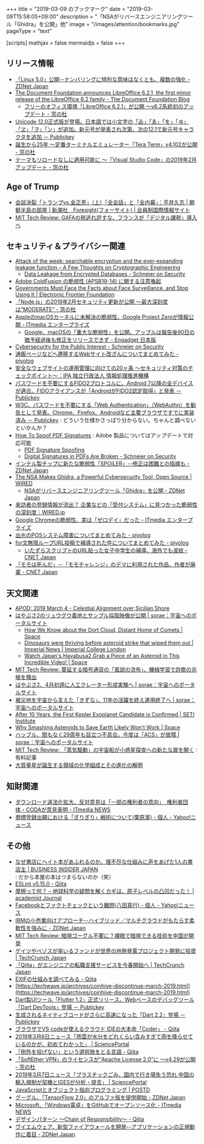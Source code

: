 +++
title = "2019-03-09 のブックマーク"
date =  "2019-03-09T15:58:05+09:00"
description = "「NSAがリバースエンジニアリングツール「Ghidra」を公開」他"
image = "/images/attention/bookmarks.jpg"
pageType = "text"

[scripts]
  mathjax = false
  mermaidjs = false
+++

## リリース情報

- [「Linux 5.0」公開--ナンバリングに特別な意味はなくとも、複数の強化 - ZDNet Japan](https://japan.zdnet.com/article/35133743/)
- [The Document Foundation announces LibreOffice 6.2.1, the first minor release of the LibreOffice 6.2 family - The Document Foundation Blog](https://blog.documentfoundation.org/blog/2019/03/06/libreoffice-621/)
    - [フリーのオフィス環境「LibreOffice 6.2.1」が公開 ～v6.2系統初のアップデート - 窓の杜](https://forest.watch.impress.co.jp/docs/news/1173423.html)
- [Unicode 12.0正式版が登場。日本語では小文字の「ゐ」「ゑ」「を」「ヰ」「ヱ」「ヲ」「ン」が追加。新元号が発表され次第、次の12.1で新元号キャラクタを追加 － Publickey](https://www.publickey1.jp/blog/19/unicode_120121.html)
- [誕生から25年 ～定番ターミナルエミュレーター「Tera Term」v4.102が公開 - 窓の杜](https://forest.watch.impress.co.jp/docs/news/1173549.html)
- [テーマもリロードなしに適用可能に ～「Visual Studio Code」の2019年2月アップデート - 窓の杜](https://forest.watch.impress.co.jp/docs/news/1173731.html)

## Age of Trump

- [会談決裂「トランプvs.金正恩」（上）「全会話」と「全内幕」：平井久志 | 朝鮮半島の部屋 | 新潮社　Foresight(フォーサイト) | 会員制国際情報サイト](https://www.fsight.jp/articles/-/44977)
- [MIT Tech Review: GAFAの税逃れ許すな、フランスが「デジタル課税」導入へ](https://www.technologyreview.jp/nl/france-is-about-to-hit-big-tech-firms-like-amazon-with-a-3-digital-tax/)

## セキュリティ＆プライバシー関連

- [Attack of the week: searchable encryption and the ever-expanding leakage function – A Few Thoughts on Cryptographic Engineering](https://blog.cryptographyengineering.com/2019/02/11/attack-of-the-week-searchable-encryption-and-the-ever-expanding-leakage-function/)
    - [Data Leakage from Encrypted Databases - Schneier on Security](https://www.schneier.com/blog/archives/2019/03/data_leakage_fr.html)
- [Adobe ColdFusion の脆弱性 (APSB19-14) に関する注意喚起](https://www.jpcert.or.jp/at/2019/at190011.html)
- [Governments Must Face the Facts about Face Surveillance, and Stop Using It | Electronic Frontier Foundation](https://www.eff.org/deeplinks/2019/02/governments-must-face-facts-about-face-surveillance-and-stop-using-it)
- [「Node.js」の2019年2月セキュリティ更新が公開 ～最大深刻度は“MODERATE” - 窓の杜](https://forest.watch.impress.co.jp/docs/news/1172892.html)
- [AppleのmacOSカーネルに未解決の脆弱性、Google Project Zeroが情報公開 - ITmedia エンタープライズ](https://www.itmedia.co.jp/enterprise/articles/1903/05/news067.html)
    - [Google、macOSの「重大な脆弱性」を公開。アップルは報告後90日の猶予経過後も修正をリリースできず - Engadget 日本版](https://japanese.engadget.com/2019/03/04/google-macos-90/)
- [Cybersecurity for the Public Interest - Schneier on Security](https://www.schneier.com/blog/archives/2019/03/cybersecurity_f_1.html)
- [通販ページなどへ遷移するWebサイト改ざんについてまとめてみた - piyolog](https://piyolog.hatenadiary.jp/entry/2019/03/02/230000)
- [安全なウェブサイトの運用管理に向けての20ヶ条 ～セキュリティ対策のチェックポイント～：IPA 独立行政法人 情報処理推進機構](https://www.ipa.go.jp/security/vuln/websitecheck.html)
- [パスワードを不要にするFIDO2プロトコルに、Android 7以降の全デバイスが適合。FIDOアライアンスが「AndroidがFIDO2認定取得」と発表 － Publickey](https://www.publickey1.jp/blog/19/fido2android_7fidoandroidfido2.html)
- [W3C、パスワードを不要にする「Web Authentication」（WebAuthn）を勧告として発表。Chrome、Firefox、Androidなど主要ブラウザですでに実装済み － Publickey](https://www.publickey1.jp/blog/19/w3cweb_authenticationwebauthnchromefirefoxandroid.html) : どういう仕様かさっぱり分からない。ちゃんと調べないといかんか？
- [How To Spoof PDF Signatures](https://web-in-security.blogspot.com/2019/02/how-to-spoof-pdf-signatures.html) : Adobe 製品についてはアップデートで対応可能
    - [PDF Signature Spoofing](https://www.pdf-insecurity.org/index.html)
    - [Digital Signatures in PDFs Are Broken - Schneier on Security](https://www.schneier.com/blog/archives/2019/03/digital_signatu.html)
- [インテル製チップに新たな脆弱性「SPOILER」--修正は困難との指摘も - ZDNet Japan](https://japan.zdnet.com/article/35133748/)
- [The NSA Makes Ghidra, a Powerful Cybersecurity Tool, Open Source | WIRED](https://www.wired.com/story/nsa-ghidra-open-source-tool/)
    - [NSAがリバースエンジニアリングツール「Ghidra」を公開 - ZDNet Japan](https://japan.zdnet.com/article/35133878/)
- [来訪者の登録情報が流出？ 企業などの「受付システム」に見つかった脆弱性の深刻度｜WIRED.jp](https://wired.jp/2019/03/06/visitor-management-system-vulnerabilities/)
- [Google Chromeの脆弱性、実は「ゼロデイ」だった - ITmedia エンタープライズ](https://www.itmedia.co.jp/enterprise/articles/1903/07/news078.html)
- [出光のPOSシステム障害についてまとめてみた - piyolog](https://piyolog.hatenadiary.jp/entry/2019/03/08/061243)
- [for文無限ループURL投稿で補導された件についてまとめてみた - piyolog](https://piyolog.hatenadiary.jp/entry/2019/03/05/060955)
    - [いたずらスクリプトのURL貼った女子中学生の補導、海外でも波紋 - CNET Japan](https://japan.cnet.com/article/35133776/)
- [「モモは死んだ」--「モモチャレンジ」のデマに利用された作品、作者が廃棄 - CNET Japan](https://japan.cnet.com/article/35133644/)

## 天文関連

- [APOD: 2019 March 4 - Celestial Alignment over Sicilian Shore](https://apod.nasa.gov/apod/ap190304.html)
- [はやぶさ2のリュウグウ着地とサンプル採取映像が公開 | sorae：宇宙へのポータルサイト](https://sorae.info/030201/2019_03_05_haya2.html)
    - [How We Know about the Oort Cloud, Distant Home of Comets | Space](https://www.space.com/what-is-the-oort-cloud.html)
    - [Dinosaurs were thriving before asteroid strike that wiped them out | Imperial News | Imperial College London](https://www.imperial.ac.uk/news/190446/dinosaurs-were-thriving-before-asteroid-strike/)
    - [Watch Japan's Hayabusa2 Grab a Piece of an Asteroid in This Incredible Video! | Space](https://www.space.com/hayabusa2-asteroid-ryugu-sampling-video.html)
- [MIT Tech Review: 蔓延する暗号通貨の「風説の流布」、機械学習で詐欺の兆候を検出](https://www.technologyreview.jp/s/115463/machine-learning-identifies-cryptocurrency-scams-before-they-happen/)
- [はやぶさ2、4月初週に人工クレーター形成実験へ | sorae：宇宙へのポータルサイト](https://sorae.info/030201/2019_03_05_haya.html)
- [被災地を宇宙から支えた「きずな」、11年の活躍を終え運用終了へ | sorae：宇宙へのポータルサイト](https://sorae.info/030201/2019_3_2_winds.html)
- [After 10 Years, the First Kepler Exoplanet Candidate is Confirmed | SETI Institute](https://seti.org/after-10-years-first-kepler-exoplanet-candidate-confirmed)
- [Why Smashing Asteroids to Save Earth Likely Won't Work | Space](https://www.space.com/asteroids-hard-to-smash-earth-defense.html)
- [ハッブル、間もなく29周年も目立つ不具合。今度は「ACS」が故障 | sorae：宇宙へのポータルサイト](https://sorae.info/030201/2019_3_7_hst.html)
- [MIT Tech Review: 「蒸気駆動」の宇宙船が小惑星探査への新たな扉を開く](https://www.technologyreview.jp/s/128585/steam-powered-spacecraft-could-jump-start-asteroid-exploration/) : 有料記事
- [大質量星が誕生する領域の化学組成とその進化の解明](https://www.nro.nao.ac.jp/news/2019/0308-taniguchi.html)

## 知財関連

- [ダウンロード違法化拡大、反対意見は「一部の権利者の意向」　権利者団体・CODAが意見表明 - ITmedia NEWS](https://www.itmedia.co.jp/news/articles/1903/04/news095.html)
- [商標登録出願における「ぎりぎり」戦術について(栗原潔) - 個人 - Yahoo!ニュース](https://news.yahoo.co.jp/byline/kuriharakiyoshi/20190305-00117122/)

## その他

- [なぜ書店にヘイト本があふれるのか。理不尽な仕組みに声をあげた1人の書店主 | BUSINESS INSIDER JAPAN](https://www.businessinsider.jp/post-186111) : だから本屋の本はつまらないのか（笑）
- [ESLint v5.15.0 - Qiita](https://qiita.com/mysticatea/items/1cc0afa2a3d3aa0e2de5)
- [摩擦って何？ – 地球科学の疑問を解くカギは、原子レベルの凸凹だった！ | academist Journal](https://academist-cf.com/journal/?p=9961)
- [Facebookとファクトチェックという難問(八田真行) - 個人 - Yahoo!ニュース](https://news.yahoo.co.jp/byline/hattamasayuki/20190304-00116903/)
- [IBMの小売業向けアプローチ--ハイブリッド／マルチクラウドがもたらす柔軟性を強みに - ZDNet Japan](https://japan.zdnet.com/article/35133551/)
- [MIT Tech Review: 暗視ゴーグル不要に？裸眼で暗視できる技術を中国が開発](https://www.technologyreview.jp/nl/mice-have-been-given-night-vision-with-a-nanoparticle-eye-injection/)
- [ゲイツやベゾスが率いるファンドが世界の地熱発電プロジェクト開発に投資  |  TechCrunch Japan](https://jp.techcrunch.com/2019/03/04/2019-03-03-bill-gates-and-jeff-bezos-backed-fund-invests-in-a-global-geothermal-energy-project-developer/)
- [「Qiita」がエンジニアの転職支援サービスを今春開始へ  |  TechCrunch Japan](https://jp.techcrunch.com/2019/03/05/qiita-jobs/)
- [EXIFの仕組みを調べてみる - Qiita](https://qiita.com/sanyamarseille/items/03c28feaf9c66abf517d)
- [https://techwave.jp/archives/coinhive-discontinue-march-2019.html](https://techwave.jp/archives/coinhive-discontinue-march-2019.html)
- [Dart製UIツール「Flutter 1.2」正式リリース。Webベースのデバッグツール「Dart DevTools」登場 － Publickey](https://www.publickey1.jp/blog/19/dartuiflutter_12webdart_devtools.html)
- [生成されるネイティブコードがさらに高速になった「Dart 2.2」登場 － Publickey](https://www.publickey1.jp/blog/19/dart_22.html)
- [ブラウザでVS codeが使えるクラウド IDEの大本命「Coder」 - Qiita](https://qiita.com/MegaBlackLabel/items/bbec97db769667962bce)
- [2019年3月6日ニュース「雨雲が水分をどれくらい含みすぎて雨を降らせているのかが、初めてわかった」 | SciencePortal](https://scienceportal.jst.go.jp/news/newsflash_review/newsflash/2019/03/20190306_01.html)
- [「例外を投げない」という選択肢をとる言語 - Qiita](https://qiita.com/suin/items/bf67ceaba72a9cdcb1ac)
- [「SoftEther VPN」のライセンスが“Apache License 2.0”に ～v4.29が公開 - 窓の杜](https://forest.watch.impress.co.jp/docs/news/1173354.html)
- [2019年3月7日ニュース「プラスチックごみ、国内で行き場失う恐れ 中国の輸入規制が契機とIGESが分析・提言」 | SciencePortal](https://scienceportal.jst.go.jp/news/newsflash_review/newsflash/2019/03/20190307_01.html)
- [JavaScriptとオブジェクト指向プログラミング | POSTD](https://postd.cc/javascript-and-object-oriented-programming/)
- [グーグル、「TensorFlow 2.0」のアルファ版を提供開始 - ZDNet Japan](https://japan.zdnet.com/article/35133816/)
- [Microsoft、「Windows電卓」をGitHubでオープンソース化 - ITmedia NEWS](https://www.itmedia.co.jp/news/articles/1903/07/news098.html)
- [デザインパターン ～Chain of Responsibility～ - Qiita](https://qiita.com/i-tanaka730/items/073c106c58d7c74c1706)
- [ヴイエムウェア、新型ファイアウォールを開発--アプリケーションの正規動作に着目 - ZDNet Japan](https://japan.zdnet.com/article/35133866/)
